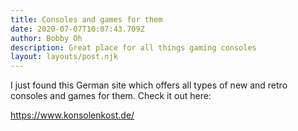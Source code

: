 ```yaml
---
title: Consoles and games for them
date: 2020-07-07T10:07:43.709Z
author: Bobby Oh
description: Great place for all things gaming consoles
layout: layouts/post.njk
---
```

I just found this German site which offers all types of new and retro consoles and games for them. Check it out here:

<!--StartFragment-->

<https://www.konsolenkost.de/>

<!--EndFragment-->